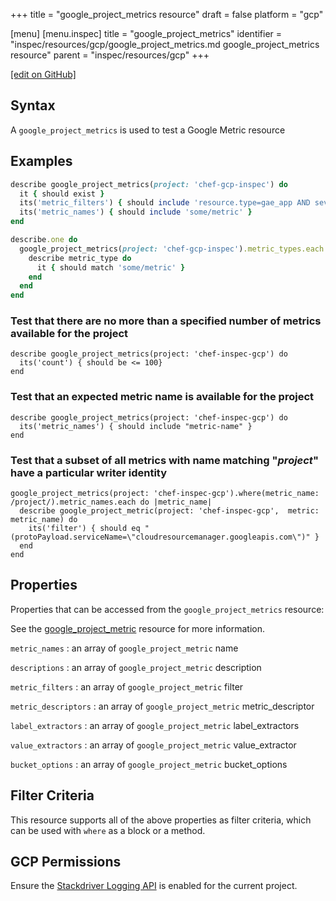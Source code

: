 +++
title = "google_project_metrics resource"
draft = false
platform = "gcp"

[menu]
  [menu.inspec]
    title = "google_project_metrics"
    identifier = "inspec/resources/gcp/google_project_metrics.md google_project_metrics resource"
    parent = "inspec/resources/gcp"
+++

[\[edit on GitHub\]](https://github.com/inspec/inspec-gcp/blob/master/docs/resources/google_project_metrics.md)

## Syntax

A `google_project_metrics` is used to test a Google Metric resource

## Examples

```ruby
describe google_project_metrics(project: 'chef-gcp-inspec') do
  it { should exist }
  its('metric_filters') { should include 'resource.type=gae_app AND severity>=ERROR' }
  its('metric_names') { should include 'some/metric' }
end

describe.one do
  google_project_metrics(project: 'chef-gcp-inspec').metric_types.each do |metric_type|
    describe metric_type do
      it { should match 'some/metric' }
    end
  end
end
```

### Test that there are no more than a specified number of metrics available for the project

    describe google_project_metrics(project: 'chef-inspec-gcp') do
      its('count') { should be <= 100}
    end

### Test that an expected metric name is available for the project

    describe google_project_metrics(project: 'chef-inspec-gcp') do
      its('metric_names') { should include "metric-name" }
    end

### Test that a subset of all metrics with name matching "_project_" have a particular writer identity

    google_project_metrics(project: 'chef-inspec-gcp').where(metric_name: /project/).metric_names.each do |metric_name|
      describe google_project_metric(project: 'chef-inspec-gcp',  metric: metric_name) do
        its('filter') { should eq "(protoPayload.serviceName=\"cloudresourcemanager.googleapis.com\")" }
      end
    end

## Properties

Properties that can be accessed from the `google_project_metrics` resource:

See the [google_project_metric](/inspec/resources/google_project_metric/#properties) resource for more information.

`metric_names`
: an array of `google_project_metric` name

`descriptions`
: an array of `google_project_metric` description

`metric_filters`
: an array of `google_project_metric` filter

`metric_descriptors`
: an array of `google_project_metric` metric_descriptor

`label_extractors`
: an array of `google_project_metric` label_extractors

`value_extractors`
: an array of `google_project_metric` value_extractor

`bucket_options`
: an array of `google_project_metric` bucket_options

## Filter Criteria

This resource supports all of the above properties as filter criteria, which can be used
with `where` as a block or a method.

## GCP Permissions

Ensure the [Stackdriver Logging API](https://console.cloud.google.com/apis/library/logging.googleapis.com/) is enabled for the current project.
